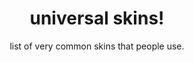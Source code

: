<h1 align="center">universal skins!</h1>
<p align="center">list of very common skins that people use.</p>